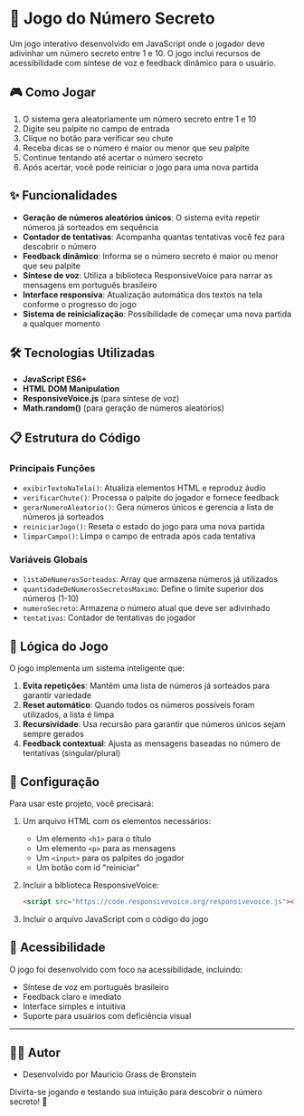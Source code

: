 # 🎯 Jogo do Número Secreto

Um jogo interativo desenvolvido em JavaScript onde o jogador deve adivinhar um número secreto entre 1 e 10. O jogo inclui recursos de acessibilidade com síntese de voz e feedback dinâmico para o usuário.

## 🎮 Como Jogar

1. O sistema gera aleatoriamente um número secreto entre 1 e 10
2. Digite seu palpite no campo de entrada
3. Clique no botão para verificar seu chute
4. Receba dicas se o número é maior ou menor que seu palpite
5. Continue tentando até acertar o número secreto
6. Após acertar, você pode reiniciar o jogo para uma nova partida

## ✨ Funcionalidades

- **Geração de números aleatórios únicos**: O sistema evita repetir números já sorteados em sequência
- **Contador de tentativas**: Acompanha quantas tentativas você fez para descobrir o número
- **Feedback dinâmico**: Informa se o número secreto é maior ou menor que seu palpite
- **Síntese de voz**: Utiliza a biblioteca ResponsiveVoice para narrar as mensagens em português brasileiro
- **Interface responsiva**: Atualização automática dos textos na tela conforme o progresso do jogo
- **Sistema de reinicialização**: Possibilidade de começar uma nova partida a qualquer momento

## 🛠️ Tecnologias Utilizadas

- **JavaScript ES6+**
- **HTML DOM Manipulation**
- **ResponsiveVoice.js** (para síntese de voz)
- **Math.random()** (para geração de números aleatórios)

## 📋 Estrutura do Código

### Principais Funções

- `exibirTextoNaTela()`: Atualiza elementos HTML e reproduz áudio
- `verificarChute()`: Processa o palpite do jogador e fornece feedback
- `gerarNumeroAleatorio()`: Gera números únicos e gerencia a lista de números já sorteados
- `reiniciarJogo()`: Reseta o estado do jogo para uma nova partida
- `limparCampo()`: Limpa o campo de entrada após cada tentativa

### Variáveis Globais

- `listaDeNumerosSorteados`: Array que armazena números já utilizados
- `quantidadeDeNumerosSecretosMaximo`: Define o limite superior dos números (1-10)
- `numeroSecreto`: Armazena o número atual que deve ser adivinhado
- `tentativas`: Contador de tentativas do jogador

## 🎯 Lógica do Jogo

O jogo implementa um sistema inteligente que:

1. **Evita repetições**: Mantém uma lista de números já sorteados para garantir variedade
2. **Reset automático**: Quando todos os números possíveis foram utilizados, a lista é limpa
3. **Recursividade**: Usa recursão para garantir que números únicos sejam sempre gerados
4. **Feedback contextual**: Ajusta as mensagens baseadas no número de tentativas (singular/plural)

## 🔧 Configuração

Para usar este projeto, você precisará:

1. Um arquivo HTML com os elementos necessários:
   - Um elemento `<h1>` para o título
   - Um elemento `<p>` para as mensagens
   - Um `<input>` para os palpites do jogador
   - Um botão com id "reiniciar"

2. Incluir a biblioteca ResponsiveVoice:
   ```html
   <script src="https://code.responsivevoice.org/responsivevoice.js"></script>
   ```

3. Incluir o arquivo JavaScript com o código do jogo


## 📱 Acessibilidade

O jogo foi desenvolvido com foco na acessibilidade, incluindo:
- Síntese de voz em português brasileiro
- Feedback claro e imediato
- Interface simples e intuitiva
- Suporte para usuários com deficiência visual

---

## 🙋🏻 Autor 

- Desenvolvido por Mauricio Grass de Bronstein


Divirta-se jogando e testando sua intuição para descobrir o número secreto! 🎉
